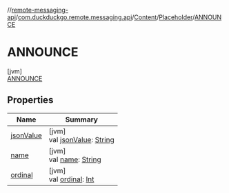 //[remote-messaging-api](../../../../../index.md)/[com.duckduckgo.remote.messaging.api](../../../index.md)/[Content](../../index.md)/[Placeholder](../index.md)/[ANNOUNCE](index.md)

# ANNOUNCE

[jvm]\
[ANNOUNCE](index.md)

## Properties

| Name | Summary |
|---|---|
| [jsonValue](../json-value.md) | [jvm]<br>val [jsonValue](../json-value.md): [String](https://kotlinlang.org/api/latest/jvm/stdlib/kotlin/-string/index.html) |
| [name](../../../-action/-action-type/-a-p-p_-t-p_-o-n-b-o-a-r-d-i-n-g/index.md#-372974862%2FProperties%2F108842617) | [jvm]<br>val [name](../../../-action/-action-type/-a-p-p_-t-p_-o-n-b-o-a-r-d-i-n-g/index.md#-372974862%2FProperties%2F108842617): [String](https://kotlinlang.org/api/latest/jvm/stdlib/kotlin/-string/index.html) |
| [ordinal](../../../-action/-action-type/-a-p-p_-t-p_-o-n-b-o-a-r-d-i-n-g/index.md#-739389684%2FProperties%2F108842617) | [jvm]<br>val [ordinal](../../../-action/-action-type/-a-p-p_-t-p_-o-n-b-o-a-r-d-i-n-g/index.md#-739389684%2FProperties%2F108842617): [Int](https://kotlinlang.org/api/latest/jvm/stdlib/kotlin/-int/index.html) |
